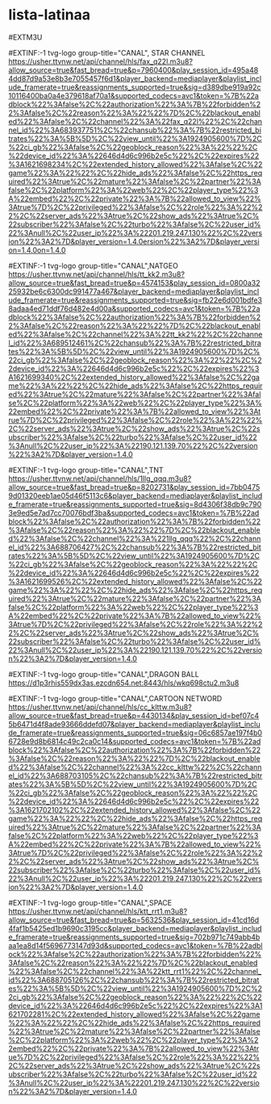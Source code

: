 # lista-latinaa

#EXTM3U

#EXTINF:-1 tvg-logo group-title="CANAL", STAR CHANNEL
https://usher.ttvnw.net/api/channel/hls/fax_q22l.m3u8?allow_source=true&fast_bread=true&p=7960400&play_session_id=495a484dd87d9a53e8b3e7055457f6d1&player_backend=mediaplayer&playlist_include_framerate=true&reassignments_supported=true&sig=d389dbe919a92c10116400ba0a4e379618af70a1&supported_codecs=avc1&token=%7B%22adblock%22%3Afalse%2C%22authorization%22%3A%7B%22forbidden%22%3Afalse%2C%22reason%22%3A%22%22%7D%2C%22blackout_enabled%22%3Afalse%2C%22channel%22%3A%22fax_q22l%22%2C%22channel_id%22%3A683937751%2C%22chansub%22%3A%7B%22restricted_bitrates%22%3A%5B%5D%2C%22view_until%22%3A1924905600%7D%2C%22ci_gb%22%3Afalse%2C%22geoblock_reason%22%3A%22%22%2C%22device_id%22%3A%22646d4d6c996b2e5c%22%2C%22expires%22%3A1621698234%2C%22extended_history_allowed%22%3Afalse%2C%22game%22%3A%22%22%2C%22hide_ads%22%3Afalse%2C%22https_required%22%3Atrue%2C%22mature%22%3Afalse%2C%22partner%22%3Afalse%2C%22platform%22%3A%22web%22%2C%22player_type%22%3A%22embed%22%2C%22private%22%3A%7B%22allowed_to_view%22%3Atrue%7D%2C%22privileged%22%3Afalse%2C%22role%22%3A%22%22%2C%22server_ads%22%3Atrue%2C%22show_ads%22%3Atrue%2C%22subscriber%22%3Afalse%2C%22turbo%22%3Afalse%2C%22user_id%22%3Anull%2C%22user_ip%22%3A%22201.219.247.130%22%2C%22version%22%3A2%7D&player_version=1.4.0ersion%22%3A2%7D&player_version=1.4.0on=1.4.0

#EXTINF:-1 tvg-logo group-title="CANAL",NATGEO
https://usher.ttvnw.net/api/channel/hls/tt_kk2.m3u8?allow_source=true&fast_bread=true&p=4574153&play_session_id=0800a3225932be6c6300dc991477a467&player_backend=mediaplayer&playlist_include_framerate=true&reassignments_supported=true&sig=fb22e6d001bdfe38adaa4ed71ddf76d482e4d00a&supported_codecs=avc1&token=%7B%22adblock%22%3Afalse%2C%22authorization%22%3A%7B%22forbidden%22%3Afalse%2C%22reason%22%3A%22%22%7D%2C%22blackout_enabled%22%3Afalse%2C%22channel%22%3A%22tt_kk2%22%2C%22channel_id%22%3A689512461%2C%22chansub%22%3A%7B%22restricted_bitrates%22%3A%5B%5D%2C%22view_until%22%3A1924905600%7D%2C%22ci_gb%22%3Afalse%2C%22geoblock_reason%22%3A%22%22%2C%22device_id%22%3A%22646d4d6c996b2e5c%22%2C%22expires%22%3A1621699340%2C%22extended_history_allowed%22%3Afalse%2C%22game%22%3A%22%22%2C%22hide_ads%22%3Afalse%2C%22https_required%22%3Atrue%2C%22mature%22%3Afalse%2C%22partner%22%3Afalse%2C%22platform%22%3A%22web%22%2C%22player_type%22%3A%22embed%22%2C%22private%22%3A%7B%22allowed_to_view%22%3Atrue%7D%2C%22privileged%22%3Afalse%2C%22role%22%3A%22%22%2C%22server_ads%22%3Atrue%2C%22show_ads%22%3Atrue%2C%22subscriber%22%3Afalse%2C%22turbo%22%3Afalse%2C%22user_id%22%3Anull%2C%22user_ip%22%3A%22190.121.139.70%22%2C%22version%22%3A2%7D&player_version=1.4.0

#EXTINF:-1 tvg-logo group-title="CANAL",TNT
https://usher.ttvnw.net/api/channel/hls/1llg_qqq.m3u8?allow_source=true&fast_bread=true&p=8202731&play_session_id=7bb04759d01320eeb1ae05d46f5113c6&player_backend=mediaplayer&playlist_include_framerate=true&reassignments_supported=true&sig=8d4306f38db9c7903e9ed5e7ad7cc70076bdf3ba&supported_codecs=avc1&token=%7B%22adblock%22%3Afalse%2C%22authorization%22%3A%7B%22forbidden%22%3Afalse%2C%22reason%22%3A%22%22%7D%2C%22blackout_enabled%22%3Afalse%2C%22channel%22%3A%221llg_qqq%22%2C%22channel_id%22%3A688706427%2C%22chansub%22%3A%7B%22restricted_bitrates%22%3A%5B%5D%2C%22view_until%22%3A1924905600%7D%2C%22ci_gb%22%3Afalse%2C%22geoblock_reason%22%3A%22%22%2C%22device_id%22%3A%22646d4d6c996b2e5c%22%2C%22expires%22%3A1621699526%2C%22extended_history_allowed%22%3Afalse%2C%22game%22%3A%22%22%2C%22hide_ads%22%3Afalse%2C%22https_required%22%3Atrue%2C%22mature%22%3Afalse%2C%22partner%22%3Afalse%2C%22platform%22%3A%22web%22%2C%22player_type%22%3A%22embed%22%2C%22private%22%3A%7B%22allowed_to_view%22%3Atrue%7D%2C%22privileged%22%3Afalse%2C%22role%22%3A%22%22%2C%22server_ads%22%3Atrue%2C%22show_ads%22%3Atrue%2C%22subscriber%22%3Afalse%2C%22turbo%22%3Afalse%2C%22user_id%22%3Anull%2C%22user_ip%22%3A%22190.121.139.70%22%2C%22version%22%3A2%7D&player_version=1.4.0

#EXTINF:-1 tvg-logo group-title="CANAL",DRAGON BALL
https://d1p3rhis559dx3as.ezcdn654.net:8443/hls/wkq698ctu2.m3u8

#EXTINF:-1 tvg-logo group-title="CANAL",CARTOON NETWORD
https://usher.ttvnw.net/api/channel/hls/cc_klttw.m3u8?allow_source=true&fast_bread=true&p=4430134&play_session_id=bef07c45b6471d4f8ade93666ddefd07&player_backend=mediaplayer&playlist_include_framerate=true&reassignments_supported=true&sig=06c6857ae197f4b06728e9d8b6814c49c2ca0c14&supported_codecs=avc1&token=%7B%22adblock%22%3Afalse%2C%22authorization%22%3A%7B%22forbidden%22%3Afalse%2C%22reason%22%3A%22%22%7D%2C%22blackout_enabled%22%3Afalse%2C%22channel%22%3A%22cc_klttw%22%2C%22channel_id%22%3A688703105%2C%22chansub%22%3A%7B%22restricted_bitrates%22%3A%5B%5D%2C%22view_until%22%3A1924905600%7D%2C%22ci_gb%22%3Afalse%2C%22geoblock_reason%22%3A%22%22%2C%22device_id%22%3A%22646d4d6c996b2e5c%22%2C%22expires%22%3A1621702102%2C%22extended_history_allowed%22%3Afalse%2C%22game%22%3A%22%22%2C%22hide_ads%22%3Afalse%2C%22https_required%22%3Atrue%2C%22mature%22%3Afalse%2C%22partner%22%3Afalse%2C%22platform%22%3A%22web%22%2C%22player_type%22%3A%22embed%22%2C%22private%22%3A%7B%22allowed_to_view%22%3Atrue%7D%2C%22privileged%22%3Afalse%2C%22role%22%3A%22%22%2C%22server_ads%22%3Atrue%2C%22show_ads%22%3Atrue%2C%22subscriber%22%3Afalse%2C%22turbo%22%3Afalse%2C%22user_id%22%3Anull%2C%22user_ip%22%3A%22201.219.247.130%22%2C%22version%22%3A2%7D&player_version=1.4.0

#EXTINF:-1 tvg-logo group-title="CANAL",SPACE
https://usher.ttvnw.net/api/channel/hls/ktt_rrt1.m3u8?allow_source=true&fast_bread=true&p=5632536&play_session_id=41cd16d4faf1b5425ed1b9690c3195cc&player_backend=mediaplayer&playlist_include_framerate=true&reassignments_supported=true&sig=702b971c749abb4baa1ea8d14f5696773147d93d&supported_codecs=avc1&token=%7B%22adblock%22%3Afalse%2C%22authorization%22%3A%7B%22forbidden%22%3Afalse%2C%22reason%22%3A%22%22%7D%2C%22blackout_enabled%22%3Afalse%2C%22channel%22%3A%22ktt_rrt1%22%2C%22channel_id%22%3A688705126%2C%22chansub%22%3A%7B%22restricted_bitrates%22%3A%5B%5D%2C%22view_until%22%3A1924905600%7D%2C%22ci_gb%22%3Afalse%2C%22geoblock_reason%22%3A%22%22%2C%22device_id%22%3A%22646d4d6c996b2e5c%22%2C%22expires%22%3A1621702281%2C%22extended_history_allowed%22%3Afalse%2C%22game%22%3A%22%22%2C%22hide_ads%22%3Afalse%2C%22https_required%22%3Atrue%2C%22mature%22%3Afalse%2C%22partner%22%3Afalse%2C%22platform%22%3A%22web%22%2C%22player_type%22%3A%22embed%22%2C%22private%22%3A%7B%22allowed_to_view%22%3Atrue%7D%2C%22privileged%22%3Afalse%2C%22role%22%3A%22%22%2C%22server_ads%22%3Atrue%2C%22show_ads%22%3Atrue%2C%22subscriber%22%3Afalse%2C%22turbo%22%3Afalse%2C%22user_id%22%3Anull%2C%22user_ip%22%3A%22201.219.247.130%22%2C%22version%22%3A2%7D&player_version=1.4.0
